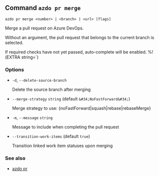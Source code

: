 ## Command `azdo pr merge`

```
azdo pr merge <number> | <branch> | <url> [flags]
```

Merge a pull request on Azure DevOps.

Without an argument, the pull request that belongs to the current branch
is selected.

If required checks have not yet passed, auto-complete will be enabled.
%!(EXTRA string=`)

### Options


* `-d`, `--delete-source-branch`

	Delete the source branch after merging

* `--merge-strategy` `string` (default `&#34;NoFastForward&#34;`)

	Merge strategy to use: {noFastForward|squash|rebase|rebaseMerge}

* `-m`, `--message` `string`

	Message to include when completing the pull request

* `--transition-work-items` (default `true`)

	Transition linked work item statuses upon merging


### See also

* [azdo pr](./azdo_pr.md)
